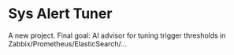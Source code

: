# Sys Alert Tuner
A new project. Final goal: AI advisor for tuning trigger thresholds in Zabbix/Prometheus/ElasticSearch/...
